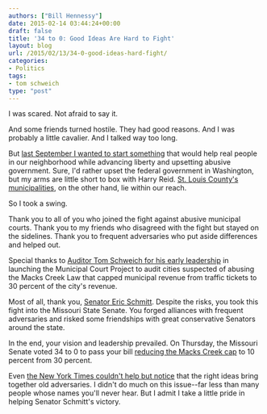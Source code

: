 ```yaml
---
authors: ["Bill Hennessy"]
date: 2015-02-14 03:44:24+00:00
draft: false
title: '34 to 0: Good Ideas Are Hard to Fight'
layout: blog
url: /2015/02/13/34-0-good-ideas-hard-fight/
categories:
- Politics
tags:
- tom schweich
type: "post"
---
```


I was scared. Not afraid to say it.

And some friends turned hostile. They had good reasons. And I was probably a little cavalier. And I talked way too long.

But [last September I wanted to start something](https://hennessysview.com/2014/08/28/like-talk-talk-tuesday-september-2/) that would help real people in our neighborhood while advancing liberty and upsetting abusive government. Sure, I'd rather upset the federal government in Washington, but my arms are little short to box with Harry Reid. [St. Louis County's municipalities](https://hennessysview.com/2014/09/05/municipal-courts-matter-liberty/), on the other hand, lie within our reach.

So I took a swing.

Thank you to all of you who joined the fight against abusive municipal courts. Thank you to my friends who disagreed with the fight but stayed on the sidelines. Thank you to frequent adversaries who put aside differences and helped out.

Special thanks to [Auditor Tom Schweich for his early leadership](https://hennessysview.com/2014/12/09/heres-whats-happening-muni-courts-front/) in launching the Municipal Court Project to audit cities suspected of abusing the Macks Creek Law that capped municipal revenue from traffic tickets to 30 percent of the city's revenue.

Most of all, thank you, [Senator Eric Schmitt](https://www.senate.mo.gov/media/14info/schmitt/Multimedia.html). Despite the risks, you took this fight into the Missouri State Senate. You forged alliances with frequent adversaries and risked some friendships with great conservative Senators around the state.

In the end, your vision and leadership prevailed. On Thursday, the Missouri Senate voted 34 to 0 to pass your bill [reducing the Macks Creek cap](https://www.senate.mo.gov/15info/BTS_Web/Bill.aspx?SessionType=R&BillID=160) to 10 percent from 30 percent.

Even [the New York Times couldn't help but notice](https://www.nytimes.com/2015/02/15/us/law-enforcement-issues-in-missouri-and-other-states-spur-unlikely-alliances.html?_r=1) that the right ideas bring together old adversaries. I didn't do much on this issue--far less than many people whose names you'll never hear. But I admit I take a little pride in helping Senator Schmitt's victory.
